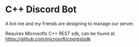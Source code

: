 # C++ Discord Bot
A bot me and my friends are designing to manage our server. 

Requires Microsofts C++ REST sdk, can be found at: https://github.com/microsoft/cpprestsdk 

